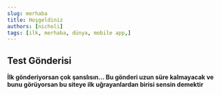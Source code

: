 ```yaml
---
slug: merhaba
title: Hoşgeldiniz
authors: [nicholi]
tags: [ilk, merhaba, dünya, mobile app,]
---
```


## Test Gönderisi

**İlk gönderiyorsan çok şanslısın... Bu gönderi uzun süre kalmayacak ve bunu görüyorsan bu siteye ilk uğrayanlardan birisi sensin demektir**
